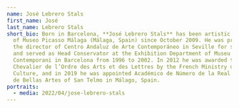 ```yaml
---
name: José Lebrero Stals
first_name: José
last_name: Lebrero Stals
short_bio: Born in Barcelona, **José Lebrero Stals** has been artistic director
  of Museo Picasso Málaga (Málaga, Spain) since October 2009. He was previously
  the director of Centro Andaluz de Arte Contemporáneo in Seville for six years,
  and served as Head Conservator at the Exhibition Department of Museu d'Art
  Contemporani in Barcelona from 1996 to 2002. In 2012 he was awarded the
  Chevalier de l’Ordre des Arts et des Lettres by the French Ministry of
  Culture, and in 2019 he was appointed Académico de Número de la Real Academia
  de Bellas Artes of San Telmo in Málago, Spain.
portraits:
  - media: 2022/04/jose-lebrero-stals
---
```

